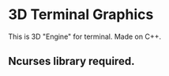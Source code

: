 # 3D Terminal Graphics

This is 3D "Engine" for terminal. Made on C++. 
## Ncurses library required.